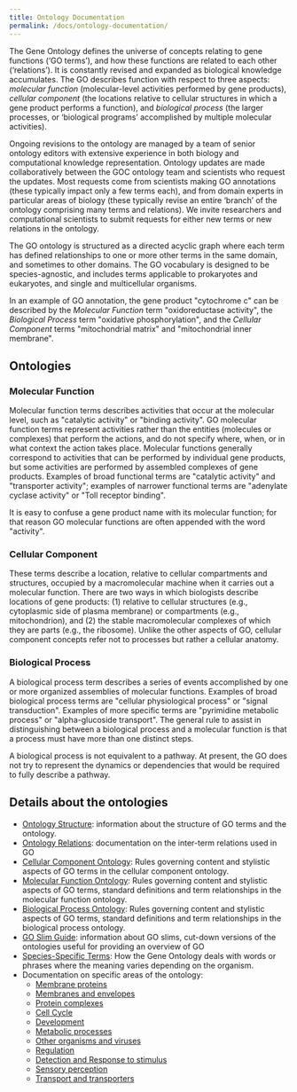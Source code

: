 ```yaml
---
title: Ontology Documentation
permalink: /docs/ontology-documentation/
---
```


The Gene Ontology defines the universe of concepts relating to gene functions (‘GO terms’), and how these functions are related to each other (‘relations’). It is constantly revised and expanded as biological knowledge accumulates. The GO describes function with respect to three aspects: *molecular function* (molecular-level activities performed by gene products), *cellular component* (the locations relative to cellular structures in which a gene product performs a function), and *biological process* (the larger processes, or ‘biological programs’ accomplished by multiple molecular activities).

Ongoing revisions to the ontology are managed by a team of senior ontology editors with extensive experience in both biology and computational knowledge representation. Ontology updates are made collaboratively between the GOC ontology team and scientists who request the updates. Most requests come from scientists making GO annotations (these typically impact only a few terms each), and from domain experts in particular areas of biology (these typically revise an entire ‘branch’ of the ontology comprising many terms and relations). We invite researchers and computational scientists to submit requests for either new terms or new relations in the ontology.

The GO ontology is structured as a directed acyclic graph where each term has defined relationships to one or more other terms in the same domain, and sometimes to other domains. The GO vocabulary is designed to be species-agnostic, and includes terms applicable to prokaryotes and eukaryotes, and single and multicellular organisms.

In an example of GO annotation, the gene product "cytochrome c" can be described by the *Molecular Function* term "oxidoreductase activity", the *Biological Process* term "oxidative phosphorylation", and the *Cellular Component* terms "mitochondrial matrix" and "mitochondrial inner membrane".

## Ontologies
### Molecular Function
Molecular function terms describes activities that occur at the molecular level, such as "catalytic activity" or "binding activity". GO molecular function terms represent activities rather than the entities (molecules or complexes) that perform the actions, and do not specify where, when, or in what context the action takes place. Molecular functions generally correspond to activities that can be performed by individual gene products, but some activities are performed by assembled complexes of gene products. Examples of broad functional terms are "catalytic activity" and "transporter activity"; examples of narrower functional terms are "adenylate cyclase activity" or "Toll receptor binding".

It is easy to confuse a gene product name with its molecular function; for that reason GO molecular functions are often appended with the word "activity".

### Cellular Component
These terms describe a location, relative to cellular compartments and structures, occupied by a macromolecular machine when it carries out a molecular function. There are two ways in which biologists describe locations of gene products: (1) relative to cellular structures (e.g., cytoplasmic side of plasma membrane) or compartments (e.g., mitochondrion), and (2) the stable macromolecular complexes of which they are parts (e.g., the ribosome). Unlike the other aspects of GO, cellular component concepts refer not to processes but rather a cellular anatomy.

### Biological Process
A biological process term describes a series of events accomplished by one or more organized assemblies of molecular functions. Examples of broad biological process terms are "cellular physiological process" or "signal transduction". Examples of more specific terms are "pyrimidine metabolic process" or "alpha-glucoside transport". The general rule to assist in distinguishing between a biological process and a molecular function is that a process must have more than one distinct steps.

A biological process is not equivalent to a pathway. At present, the GO does not try to represent the dynamics or dependencies that would be required to fully describe a pathway.

## Details about the ontologies
* [Ontology Structure](http://geneontology.org/page/ontology-structure): information about the structure of GO terms and the ontology.
* [Ontology Relations](http://geneontology.org/page/ontology-relations): documentation on the inter-term relations used in GO
* [Cellular Component Ontology](http://geneontology.org/page/cellular-component-ontology-guidelines): Rules governing content and stylistic aspects of GO terms in the cellular component ontology.
* [Molecular Function Ontology](http://geneontology.org/page/molecular-function-ontology-guidelines): Rules governing content and stylistic aspects of GO terms, standard definitions and term relationships in the molecular function ontology.
* [Biological Process Ontology](http://geneontology.org/page/biological-process-ontology-guidelines): Rules governing content and stylistic aspects of GO terms, standard definitions and term relationships in the biological process ontology.
* [GO Slim Guide](http://geneontology.org/page/go-slim-and-subset-guide): information about GO slims, cut-down versions of the ontologies useful for providing an overview of GO
* [Species-Specific Terms](http://geneontology.org/page/species-specific-terms): How the Gene Ontology deals with words or phrases where the meaning varies depending on the organism.
* Documentation on specific areas of the ontology:
    * [Membrane proteins](http://wiki.geneontology.org/index.php/Membrane_proteins)
    * [Membranes and envelopes](http://wiki.geneontology.org/page/membranes-and-envelopes)
    * [Protein complexes](http://wiki.geneontology.org/page/protein-complexes)
    * [Cell Cycle](http://wiki.geneontology.org/page/cell-cycle)
    * [Development](http://wiki.geneontology.org/page/development)
    * [Metabolic processes](http://wiki.geneontology.org/page/metabolic-process)
    * [Other organisms and viruses](http://wiki.geneontology.org/page/other-organisms-and-viruses)
    * [Regulation](http://wiki.geneontology.org/page/regulation)
    * [Detection and Response to stimulus](http://wiki.geneontology.org/page/detection-and-response-stimulus)
    * [Sensory perception](http://wiki.geneontology.org/page/sensory-perception)
    * [Transport and transporters](http://wiki.geneontology.org/page/transport-and-transporters)
